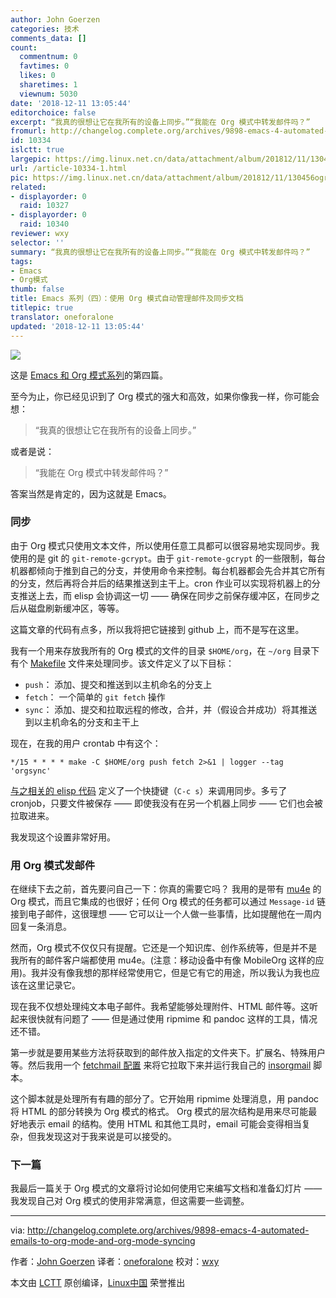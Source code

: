```yaml
---
author: John Goerzen
categories: 技术
comments_data: []
count:
  commentnum: 0
  favtimes: 0
  likes: 0
  sharetimes: 1
  viewnum: 5030
date: '2018-12-11 13:05:44'
editorchoice: false
excerpt: “我真的很想让它在我所有的设备上同步。”“我能在 Org 模式中转发邮件吗？”
fromurl: http://changelog.complete.org/archives/9898-emacs-4-automated-emails-to-org-mode-and-org-mode-syncing
id: 10334
islctt: true
largepic: https://img.linux.net.cn/data/attachment/album/201812/11/130456ogrygnavwfckr6wm.png
url: /article-10334-1.html
pic: https://img.linux.net.cn/data/attachment/album/201812/11/130456ogrygnavwfckr6wm.png.thumb.jpg
related:
- displayorder: 0
  raid: 10327
- displayorder: 0
  raid: 10340
reviewer: wxy
selector: ''
summary: “我真的很想让它在我所有的设备上同步。”“我能在 Org 模式中转发邮件吗？”
tags:
- Emacs
- Org模式
thumb: false
title: Emacs 系列（四）：使用 Org 模式自动管理邮件及同步文档
titlepic: true
translator: oneforalone
updated: '2018-12-11 13:05:44'
---
```


![](/data/attachment/album/201812/11/130456ogrygnavwfckr6wm.png)


这是 [Emacs 和 Org 模式系列](https://www.emacswiki.org/emacs/mu4e)的第四篇。


至今为止，你已经见识到了 Org 模式的强大和高效，如果你像我一样，你可能会想：



> 
> “我真的很想让它在我所有的设备上同步。”
> 
> 
> 


或者是说：



> 
> “我能在 Org 模式中转发邮件吗？”
> 
> 
> 


答案当然是肯定的，因为这就是 Emacs。


### 同步


由于 Org 模式只使用文本文件，所以使用任意工具都可以很容易地实现同步。我使用的是 git 的 `git-remote-gcrypt`。由于 `git-remote-gcrypt` 的一些限制，每台机器都倾向于推到自己的分支，并使用命令来控制。每台机器都会先合并其它所有的分支，然后再将合并后的结果推送到主干上。cron 作业可以实现将机器上的分支推送上去，而 elisp 会协调这一切 —— 确保在同步之前保存缓冲区，在同步之后从磁盘刷新缓冲区，等等。


这篇文章的代码有点多，所以我将把它链接到 github 上，而不是写在这里。


我有一个用来存放我所有的 Org 模式的文件的目录 `$HOME/org`，在 `~/org` 目录下有个 [Makefile](https://github.com/jgoerzen/public-snippets/blob/master/emacs/org-tools/Makefile) 文件来处理同步。该文件定义了以下目标：


* `push`： 添加、提交和推送到以主机命名的分支上
* `fetch`： 一个简单的 `git fetch` 操作
* `sync`： 添加、提交和拉取远程的修改，合并，并（假设合并成功）将其推送到以主机命名的分支和主干上


现在，在我的用户 crontab 中有这个：



```
*/15 * * * * make -C $HOME/org push fetch 2>&1 | logger --tag 'orgsync'
```

[与之相关的 elisp 代码](https://github.com/jgoerzen/public-snippets/blob/master/emacs/org-tools/emacs-config.org) 定义了一个快捷键（`C-c s`）来调用同步。多亏了 cronjob，只要文件被保存 —— 即使我没有在另一个机器上同步 —— 它们也会被拉取进来。


我发现这个设置非常好用。


### 用 Org 模式发邮件


在继续下去之前，首先要问自己一下：你真的需要它吗？ 我用的是带有 [mu4e](https://www.emacswiki.org/emacs/mu4e) 的 Org 模式，而且它集成的也很好；任何 Org 模式的任务都可以通过 `Message-id` 链接到电子邮件，这很理想 —— 它可以让一个人做一些事情，比如提醒他在一周内回复一条消息。


然而，Org 模式不仅仅只有提醒。它还是一个知识库、创作系统等，但是并不是我所有的邮件客户端都使用 mu4e。(注意：移动设备中有像 MobileOrg 这样的应用)。我并没有像我想的那样经常使用它，但是它有它的用途，所以我认为我也应该在这里记录它。


现在我不仅想处理纯文本电子邮件。我希望能够处理附件、HTML 邮件等。这听起来很快就有问题了 —— 但是通过使用 ripmime 和 pandoc 这样的工具，情况还不错。


第一步就是要用某些方法将获取到的邮件放入指定的文件夹下。扩展名、特殊用户等。然后我用一个 [fetchmail 配置](https://github.com/jgoerzen/public-snippets/blob/master/emacs/org-tools/fetchmailrc.orgmail) 来将它拉取下来并运行我自己的 [insorgmail](https://github.com/jgoerzen/public-snippets/blob/master/emacs/org-tools/insorgmail) 脚本。


这个脚本就是处理所有有趣的部分了。它开始用 ripmime 处理消息，用 pandoc 将 HTML 的部分转换为 Org 模式的格式。 Org 模式的层次结构是用来尽可能最好地表示 email 的结构。使用 HTML 和其他工具时，email 可能会变得相当复杂，但我发现这对于我来说是可以接受的。


### 下一篇


我最后一篇关于 Org 模式的文章将讨论如何使用它来编写文档和准备幻灯片 —— 我发现自己对 Org 模式的使用非常满意，但这需要一些调整。




---


via: <http://changelog.complete.org/archives/9898-emacs-4-automated-emails-to-org-mode-and-org-mode-syncing>


作者：[John Goerzen](http://changelog.complete.org/) 译者：[oneforalone](https://github.com/oneforalone) 校对：[wxy](https://github.com/wxy)


本文由 [LCTT](https://github.com/LCTT/TranslateProject) 原创编译，[Linux中国](https://linux.cn/) 荣誉推出